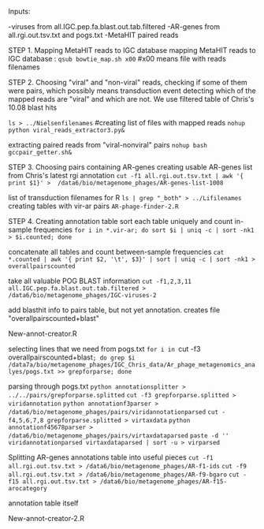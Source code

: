 Inputs:

-viruses from all.IGC.pep.fa.blast.out.tab.filtered
-AR-genes from all.rgi.out.tsv.txt and pogs.txt
-MetaHIT paired reads

STEP 1. Mapping MetaHIT reads to IGC database
mapping MetaHIT reads to IGC database  :
`qsub bowtie_map.sh x00` #x00 means file with reads filenames

STEP 2. Choosing "viral" and "non-viral" reads, checking if some of them were pairs, which possibly means transduction event
detecting which of the mapped reads are "viral" and which are not. We use filtered table of Chris's 10.08 blast hits

`ls > ../Nielsenfilenames` #creating list of files with mapped reads
`nohup python viral_reads_extractor3.py&` 

extracting paired reads from "viral-nonviral" pairs
`nohup bash gccpair_getter.sh&`

STEP 3. Choosing pairs containing AR-genes
creating usable AR-genes list from Chris's latest rgi annotation
`cut -f1 all.rgi.out.tsv.txt | awk '{ print $1}' >  /data6/bio/metagenome_phages/AR-genes-list-1008`

list of transduction filenames for R
`ls | grep "_both" > ../Lifilenames`  
creating tables with vir-ar pairs
`AR-phage-finder-2.R`

STEP 4. Creating annotation table
sort each table uniquely and count in-sample frequencies
`for i in *.vir-ar; do sort $i | uniq -c | sort -nk1 > $i.counted; done`

concatenate all tables and count between-sample frequencies
`cat *.counted | awk '{ print $2, '\t', $3}' | sort | uniq -c | sort -nk1 > overallpairscounted`

take all valuable POG BLAST information
`cut -f1,2,3,11 all.IGC.pep.fa.blast.out.tab.filtered > /data6/bio/metagenome_phages/IGC-viruses-2`

add blasthit info to pairs table, but not yet annotation. creates file "overallpairscounted+blast"

New-annot-creator.R

selecting lines that we need from pogs.txt
`for i in `cut -f3 overallpairscounted+blast`; do grep $i /data7a/bio/metagenome_phages/IGC_Chris_data/Ar_phage_metagenomics_analyes/pogs.txt >> grepforparse; done`

parsing through pogs.txt
`python annotationsplitter > ../../pairs/grepforparse.splitted`
`cut -f3 grepforparse.splitted > viridannotation`
`python annotationf3parser > /data6/bio/metagenome_phages/pairs/viridannotationparsed`
`cut -f4,5,6,7,8 grepforparse.splitted > virtaxdata`
`python annotationf45678parser > /data6/bio/metagenome_phages/pairs/virtaxdataparsed`
`paste -d '' viridannotationparsed virtaxdataparsed | sort -u > virparsed`

Splitting AR-genes annotations table into useful pieces
`cut -f1 all.rgi.out.tsv.txt > /data6/bio/metagenome_phages/AR-f1-ids`
`cut -f9 all.rgi.out.tsv.txt > /data6/bio/metagenome_phages/AR-f9-bgaro`
`cut -f15 all.rgi.out.tsv.txt > /data6/bio/metagenome_phages/AR-f15-arocategory`

annotation table itself

New-annot-creator-2.R

